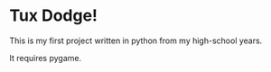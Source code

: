 Tux Dodge!
==========

This is my first project written in python from my high-school years.

It requires pygame.